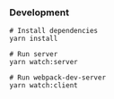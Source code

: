 ### Development

```
# Install dependencies
yarn install

# Run server
yarn watch:server

# Run webpack-dev-server
yarn watch:client
```

